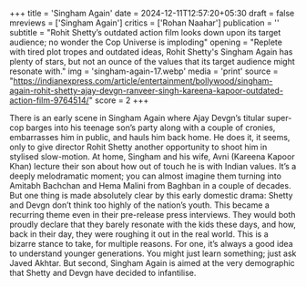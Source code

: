 +++
title = 'Singham Again'
date = 2024-12-11T12:57:20+05:30
draft = false
mreviews = ['Singham Again']
critics = ['Rohan Naahar']
publication = ''
subtitle = "Rohit Shetty’s outdated action film looks down upon its target audience; no wonder the Cop Universe is imploding"
opening = "Replete with tired plot tropes and outdated ideas, Rohit Shetty's Singham Again has plenty of stars, but not an ounce of the values that its target audience might resonate with."
img = 'singham-again-17.webp'
media = 'print'
source = "https://indianexpress.com/article/entertainment/bollywood/singham-again-rohit-shetty-ajay-devgn-ranveer-singh-kareena-kapoor-outdated-action-film-9764514/"
score = 2
+++

There is an early scene in Singham Again where Ajay Devgn’s titular super-cop barges into his teenage son’s party along with a couple of cronies, embarrasses him in public, and hauls him back home. He does it, it seems, only to give director Rohit Shetty another opportunity to shoot him in stylised slow-motion. At home, Singham and his wife, Avni (Kareena Kapoor Khan) lecture their son about how out of touch he is with Indian values. It’s a deeply melodramatic moment; you can almost imagine them turning into Amitabh Bachchan and Hema Malini from Baghban in a couple of decades. But one thing is made absolutely clear by this early domestic drama: Shetty and Devgn don’t think too highly of the nation’s youth. This became a recurring theme even in their pre-release press interviews. They would both proudly declare that they barely resonate with the kids these days, and how, back in their day, they were roughing it out in the real world. This is a bizarre stance to take, for multiple reasons. For one, it’s always a good idea to understand younger generations. You might just learn something; just ask Javed Akhtar. But second, Singham Again is aimed at the very demographic that Shetty and Devgn have decided to infantilise.
